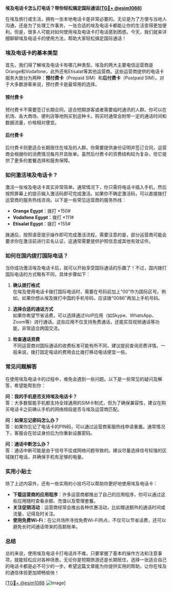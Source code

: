 **埃及电话卡怎么打电话？带你轻松搞定国际通话[[TG💪+ @esim1088](https://t.me/s/esim1088)]**

在埃及旅行或生活，拥有一张本地电话卡是非常必要的。无论是为了方便与当地人沟通，还是为了处理工作事务，一张合适的埃及电话卡都能让你的生活变得更加便利。但是，很多人可能对如何使用埃及电话卡打电话感到困惑。今天，我们就来详细聊聊埃及电话卡的使用方法，帮助大家轻松搞定国际通话！

### 埃及电话卡的基本类型

首先，我们得了解埃及电话卡有哪几种类型。埃及的两大主要电信运营商是Orange和Vodafone，此外还有Etisalat等其他运营商。这些运营商提供的电话卡服务大致分为两种：**预付费卡**（Prepaid SIM）和**后付费卡**（Postpaid SIM）。对于大多数游客来说，预付费卡是最常用的选择。

#### 预付费卡
预付费卡不需要签订长期合同，适合短期游客或者需要临时通讯的人群。你可以在机场、各大商场、便利店等地购买到这种卡。购买时通常会附带一定的通话时间和数据流量，价格相对便宜。

#### 后付费卡
后付费卡则更适合长期居住在埃及的人群。你需要提供身份证明并签订合同，运营商会根据你的消费情况每月开具账单。虽然后付费卡的资费结构较为复杂，但它提供了更多的套餐选择和服务保障。

### 如何激活埃及电话卡？

激活一张埃及电话卡其实非常简单。通常情况下，你只需将电话卡插入手机，然后按照屏幕上的提示输入激活码即可完成激活。如果你不确定激活码，可以直接拨打运营商的服务热线咨询。以下是一些常见运营商的服务热线：

- **Orange Egypt**：拨打 *150#
- **Vodafone Egypt**：拨打 *111#
- **Etisalat Egypt**：拨打 *155#

拨通后，按照语音提示操作即可完成激活流程。需要注意的是，部分运营商可能会要求你在激活前进行实名认证，这通常需要提供护照信息或其他有效证件。

### 如何在国内拨打国际电话？

当你成功激活埃及电话卡后，就可以开始享受国际通话的乐趣了！不过，国内拨打国际电话的方式略有不同，具体步骤如下：

1. **确认拨打格式**  
   在埃及使用电话卡拨打国际电话时，需要在号码前加上“00”作为国际区号。例如，如果你想从埃及拨打中国的手机号码，应该拨“0086”再加上手机号码。

2. **选择合适的通话方式**  
   如果你希望节省话费，可以选择通过VoIP应用（如Skype、WhatsApp、Zoom等）进行通话。这些应用不仅支持免费通话，还能实现视频通话等功能，非常适合跨国交流。

3. **检查通话资费**  
   不同运营商对国际通话的收费标准可能有所不同，建议提前查询资费详情。一般来说，拨打固定电话的费用会比拨打移动电话便宜一些。

### 常见问题解答

在使用埃及电话卡的过程中，难免会遇到一些问题。以下是一些常见的疑问及解答，希望能帮到你：

**问：我的手机是否支持埃及电话卡？**  
答：大多数智能手机都支持全球通用的SIM卡制式，但为了确保兼容性，建议在购买电话卡之前确认手机的网络频段是否与埃及运营商匹配。

**问：如果忘记密码怎么办？**  
答：如果你忘记了电话卡的PIN码，可以通过运营商客服热线申请重置。通常情况下，客服会在验证身份后为你重新设置密码。

**问：通话中断怎么办？**  
答：通话中断可能是由于信号不佳或网络问题导致的。建议尽量选择信号较强的区域拨打电话，并确保手机有足够的电量。

### 实用小贴士

除了上述内容外，还有一些实用的小技巧可以帮助你更好地使用埃及电话卡：

- **下载运营商的应用程序**：许多运营商都推出了自己的应用程序，你可以通过这些应用随时查看余额、充值以及管理套餐。
- **关注促销活动**：运营商经常会推出各种优惠活动，比如赠送额外的通话时间或流量，记得及时关注。
- **使用免费Wi-Fi**：在公共场所寻找免费Wi-Fi热点，不仅可以节省话费，还可以避免长时间通话带来的高额账单。

### 总结

总的来说，使用埃及电话卡打电话并不难，只要掌握了基本的操作方法和注意事项，就能轻松应对各种场景。无论你是短期旅游还是长期居住，选择一张适合自己的电话卡都是必不可少的一步。希望这篇文章能为你提供实用的帮助，让你在埃及的通信体验更加顺畅愉快！

[[TG💪+ @esim1088](https://t.me/s/esim1088) ![Image](https://i.postimg.cc/4NQfJmqS/Snipaste-2025-05-13-00-14-12.png)]